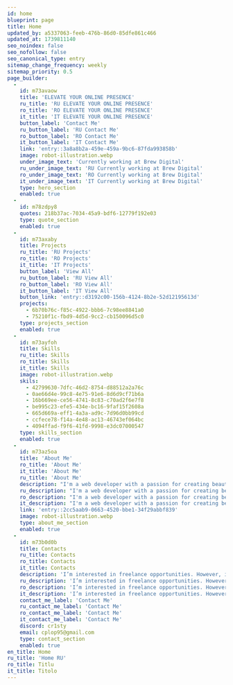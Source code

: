 ```yaml
---
id: home
blueprint: page
title: Home
updated_by: a5337063-feeb-476b-86d0-85dfe861c466
updated_at: 1739811140
seo_noindex: false
seo_nofollow: false
seo_canonical_type: entry
sitemap_change_frequency: weekly
sitemap_priority: 0.5
page_builder:
  -
    id: m73avaow
    title: 'ELEVATE YOUR ONLINE PRESENCE'
    ru_title: 'RU ELEVATE YOUR ONLINE PRESENCE'
    ro_title: 'RO ELEVATE YOUR ONLINE PRESENCE'
    it_title: 'IT ELEVATE YOUR ONLINE PRESENCE'
    button_label: 'Contact Me'
    ru_button_label: 'RU Contact Me'
    ro_button_label: 'RO Contact Me'
    it_button_label: 'IT Contact Me'
    link: 'entry::3a8a8b2a-459e-459a-9bc6-87fda993858b'
    image: robot-illustration.webp
    under_image_text: 'Currently working at Brew Digital'
    ru_under_image_text: 'RU Currently working at Brew Digital'
    ro_under_image_text: 'RO Currently working at Brew Digital'
    it_under_image_text: 'IT Currently working at Brew Digital'
    type: hero_section
    enabled: true
  -
    id: m78zdpy8
    quotes: 218b37ac-7034-45a9-bdf6-12779f192e03
    type: quote_section
    enabled: true
  -
    id: m73axaby
    title: Projects
    ru_title: 'RU Projects'
    ro_title: 'RO Projects'
    it_title: 'IT Projects'
    button_label: 'View All'
    ru_button_label: 'RU View All'
    ro_button_label: 'RO View All'
    it_button_label: 'IT View All'
    button_link: 'entry::d3192c00-156b-4124-8b2e-52d12195613d'
    projects:
      - 6b70b76c-f85c-4922-bbb6-7c98ee8841a0
      - 75210f1c-fbd9-4d5d-9cc2-cb150096d5c0
    type: projects_section
    enabled: true
  -
    id: m73ayfoh
    title: Skills
    ru_title: Skills
    ro_title: Skills
    it_title: Skills
    image: robot-illustration.webp
    skils:
      - 42799630-7dfc-46d2-8754-d88512a2a76c
      - 0ae66d4e-99c8-4e75-91e6-8d6d9cf71b6a
      - 16b669ee-ce56-4741-8c83-c70ad2f6e7f8
      - be995c23-efe5-434e-bc16-9faf15f2608a
      - 665d669a-eff1-4a3a-ad9c-7d96d0bb99cd
      - ccfece78-f14a-4e48-ac13-46743ef064bc
      - 4094ffad-f9f6-41fd-9998-e3dc07000547
    type: skills_section
    enabled: true
  -
    id: m73az5oa
    title: 'About Me'
    ro_title: 'About Me'
    it_title: 'About Me'
    ru_title: 'About Me'
    description: "I'm a web developer with a passion for creating beautiful and functional websites. I have experience with a variety of tools and technologies, and I'm always looking to learn more."
    ru_description: "I'm a web developer with a passion for creating beautiful and functional websites. I have experience with a variety of tools and technologies, and I'm always looking to learn more."
    ro_description: "I'm a web developer with a passion for creating beautiful and functional websites. I have experience with a variety of tools and technologies, and I'm always looking to learn more."
    it_description: "I'm a web developer with a passion for creating beautiful and functional websites. I have experience with a variety of tools and technologies, and I'm always looking to learn more."
    link: 'entry::2cc5aab9-0663-4520-bbe1-34f29abbf839'
    image: robot-illustration.webp
    type: about_me_section
    enabled: true
  -
    id: m73b0d0b
    title: Contacts
    ru_title: Contacts
    ro_title: Contacts
    it_title: Contacts
    description: 'I’m interested in freelance opportunities. However, if you have other requests or questions, don’t hesitate to contact me.'
    ru_description: 'I’m interested in freelance opportunities. However, if you have other requests or questions, don’t hesitate to contact me.'
    ro_description: 'I’m interested in freelance opportunities. However, if you have other requests or questions, don’t hesitate to contact me.'
    it_description: 'I’m interested in freelance opportunities. However, if you have other requests or questions, don’t hesitate to contact me.'
    contact_me_label: 'Contact Me'
    ru_contact_me_label: 'Contact Me'
    ro_contact_me_label: 'Contact Me'
    it_contact_me_label: 'Contact Me'
    discord: cr1sty
    email: cplop95@gmail.com
    type: contact_section
    enabled: true
en_title: Home
ru_title: 'Home RU'
ro_title: Titlu
it_title: Titolo
---
```

